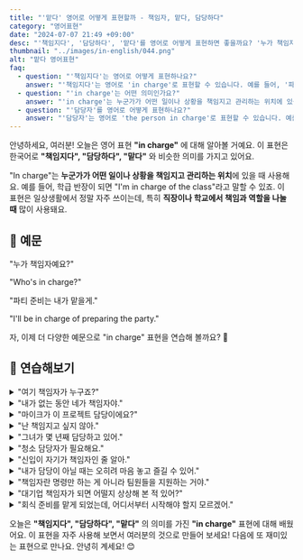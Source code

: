 ```yaml
---
title: "'맡다' 영어로 어떻게 표현할까 - 책임자, 맡다, 담당하다"
category: "영어표현"
date: "2024-07-07 21:49 +09:00"
desc: "'책임지다', '담당하다', '맡다'를 영어로 어떻게 표현하면 좋을까요? '누가 책임자예요?', '파티 준비는 내가 맡을게.' 등을 영어로 표현하는 법을 배워봅시다. 다양한 예문을 통해서 연습하고 본인의 표현으로 만들어 보세요."
thumbnail: "../images/in-english/044.png"
alt: "맡다 영어표현"
faq:
  - question: "'책임지다'는 영어로 어떻게 표현하나요?"
    answer: "'책임지다'는 영어로 'in charge'로 표현할 수 있습니다. 예를 들어, '파티 준비는 내가 맡을게'는 'I'll be in charge of preparing the party'라고 말할 수 있습니다."
  - question: "'in charge'는 어떤 의미인가요?"
    answer: "'in charge'는 누군가가 어떤 일이나 상황을 책임지고 관리하는 위치에 있을 때 사용하는 표현입니다. 예를 들어, 'I'm in charge of the class'는 '나는 학급을 책임지고 있다'라는 뜻입니다."
  - question: "'담당자'를 영어로 어떻게 표현하나요?"
    answer: "'담당자'는 영어로 'the person in charge'로 표현할 수 있습니다. 예를 들어, '담당자와 이야기하고 싶어요'는 'I'd like to speak with the person in charge'라고 말할 수 있습니다."
---
```


안녕하세요, 여러분! 오늘은 영어 표현 **"in charge"** 에 대해 알아볼 거예요. 이 표현은 한국어로 **"책임지다", "담당하다", "맡다"** 와 비슷한 의미를 가지고 있어요.

"In charge"는 **누군가가 어떤 일이나 상황을 책임지고 관리하는 위치**에 있을 때 사용해요. 예를 들어, 학급 반장이 되면 "I'm in charge of the class"라고 말할 수 있죠. 이 표현은 일상생활에서 정말 자주 쓰이는데, 특히 **직장이나 학교에서 책임과 역할을 나눌 때** 많이 사용돼요.

## 📖 예문

"누가 책임자예요?"

"Who's in charge?"

"파티 준비는 내가 맡을게."

"I'll be in charge of preparing the party."

자, 이제 더 다양한 예문으로 "in charge" 표현을 연습해 볼까요? 🎉

## 💬 연습해보기

<details>
<summary>"여기 책임자가 누구죠?"</summary>
<span>"Who's in charge here?"</span>
</details>

<details>
<summary>"내가 없는 동안 네가 책임자야."</summary>
<span>"You're in charge while I'm gone."</span>
</details>

<details>
<summary>"마이크가 이 프로젝트 담당이에요?"</summary>
<span>"Is Mike in charge of the project?"</span>
</details>

<details>
<summary>"난 책임지고 싶지 않아."</summary>
<span>"I don't want to be in charge."</span>
</details>

<details>
<summary>"그녀가 몇 년째 담당하고 있어."</summary>
<span>"She's been in charge for years."</span>
</details>

<details>
<summary>"청소 담당자가 필요해요."</summary>
<span>"We need someone in charge of clean-up."</span>
</details>

<details>
<summary>"신입이 자기가 책임자인 줄 알아."</summary>
<span>"The new guy thinks he's in charge."</span>
</details>

<details>
<summary>"내가 담당이 아닐 때는 오히려 마음 놓고 즐길 수 있어."</summary>
<span>"When I'm not in charge, I find it easier to relax and enjoy the process."</span>
</details>

<details>
<summary>"책임자란 명령만 하는 게 아니라 팀원들을 지원하는 거야."</summary>
<span>"Being in charge isn't just about giving orders; it's about supporting your team."</span>
</details>

<details>
<summary>"대기업 책임자가 되면 어떨지 상상해 본 적 있어?"</summary>
<span>"Have you ever wondered what it would be like to be in charge of a major company?"</span>
</details>

<details>
<summary>"회식 준비를 맡게 되었는데, 어디서부터 시작해야 할지 모르겠어."</summary>
<span>"I was put in charge of organizing the office party, but I have no idea where to start."</span>
</details>

오늘은 **"책임지다", "담당하다", "맡다"** 의 의미를 가진 **"in charge"** 표현에 대해 배웠어요. 이 표현을 자주 사용해 보면서 여러분의 것으로 만들어 보세요! 다음에 또 재미있는 표현으로 만나요. 안녕히 계세요! 😊

